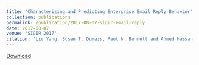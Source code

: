 ```yaml
---
title: "Characterizing and Predicting Enterprise Email Reply Behavior"
collection: publications
permalink: /publication/2017-08-07-sigir-email-reply
date: 2017-08-07
venue: 'SIGIR 2017'
citation: 'Liu Yang, Susan T. Dumais, Paul N. Bennett and Ahmed Hassan Awadallah, Characterizing and Predicting Enterprise Email Reply Behavior, To appear in Proceedings of  the 40th International ACM SIGIR Conference on Research and Development in Information Retrieval (SIGIR 2017), Tokyo, Japan, August 7-11, 2017. Full Oral Paper. Acceptance rate=22% (78 out of  362).'
---
```


<a href='http://yangliuy.github.io/files/papers/17-SIGIR-EmailReply.pdf'>Download</a>
